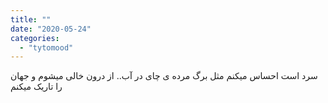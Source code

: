 ```yaml
---
title: ""
date: "2020-05-24"
categories: 
  - "tytomood"
---
```


سرد است احساس میکنم مثل برگ مرده ی چای در آب.. از درون خالی میشوم و جهان را تاریک میکنم
